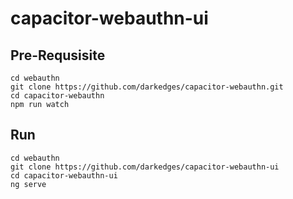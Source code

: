 # capacitor-webauthn-ui

## Pre-Requsisite

```console
cd webauthn
git clone https://github.com/darkedges/capacitor-webauthn.git
cd capacitor-webauthn
npm run watch
```

## Run

```console
cd webauthn
git clone https://github.com/darkedges/capacitor-webauthn-ui
cd capacitor-webauthn-ui
ng serve
```
